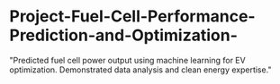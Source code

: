 # Project-Fuel-Cell-Performance-Prediction-and-Optimization-
 "Predicted fuel cell power output using machine learning for EV optimization. Demonstrated data analysis and clean energy expertise."
